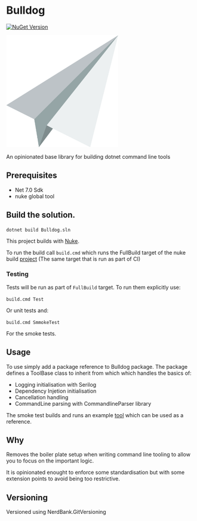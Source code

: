 # Bulldog

[![NuGet Version](https://img.shields.io/nuget/v/Bulldog.svg)](https://www.nuget.org/packages/Bulldog)

<img src="./Bulldog.png" width="300px" />

An opinionated base library for building dotnet command line tools

## Prerequisites

* Net 7.0 Sdk
* nuke global tool

## Build the solution.

```dotnet build Bulldog.sln```

This project builds with [Nuke](https://nuke.build/).

To run the build call `build.cmd` which runs the FullBuild target of the nuke build [project](build/Build.csproj) (The same target that is run as part of CI)

### Testing

Tests will be run as part of `FullBuild` target. To run them explicitly use:

```build.cmd Test```

Or unit tests and:

```build.cmd SmmokeTest```

For the smoke tests.

## Usage

To use simply add a package reference to Bulldog package. The package defines a ToolBase class to inherit from which which handles the basics of:

- Logging initialisation with Serilog
- Dependency Injetion initialisation
- Cancellation handling
- CommandLine parsing with CommandlineParser library

The smoke test builds and runs an example [tool](tests/TestTool) which can be used as a reference.

## Why

Removes the boiler plate setup when writing command line tooling to allow you to focus on the important logic. 

It is opinionated enought to enforce some standardisation but with some extension points to avoid being too restrictive.

## Versioning

Versioned using NerdBank.GitVersioning


